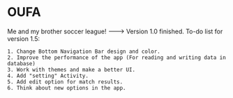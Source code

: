 # OUFA
Me and my brother soccer league!
---> Version 1.0 finished. To-do list for version 1.5:

	1. Change Bottom Navigation Bar design and color.
	2. Improve the performance of the app (For reading and writing data in database)
	3. Work with themes and make a better UI.
	4. Add "setting" Activity.
	5. Add edit option for match results.
	6. Think about new options in the app.
